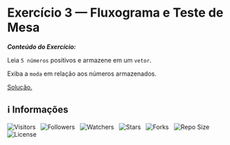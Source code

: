 <!-- Título -->
# Exercício 3 — Fluxograma e Teste de Mesa

***Conteúdo do Exercício:***

Leia `5 números` positivos e armazene em um `vetor`.

Exiba a `moda` em relação aos números armazenados.

[Solução.](main.c)

<!-- Informações -->
## &#8505; Informações

![Visitors](https://api.visitorbadge.io/api/visitors?path=Devsgeeknerd%2Fexe-3-flu-tes-mes-exe-pra-vet-mat-bas&label=Visitantes&labelColor=%23700070&labelStyle=none&countColor=%23000fff&style=plastic&color=%23ffffff "Total de Visitantes")
&nbsp;
![Followers](https://img.shields.io/github/followers/Devsgeeknerd?style=p&label=Seguidores&labelColor=800080&color=000fff "Total de Seguidores")
&nbsp;
![Watchers](https://img.shields.io/github/watchers/Devsgeeknerd/exe-3-flu-tes-mes-exe-pra-vet-mat-bas?style=p&label=Observadores&labelColor=800080&color=000fff "Total de Observadores")
&nbsp;
![Stars](https://img.shields.io/github/stars/Devsgeeknerd/exe-3-flu-tes-mes-exe-pra-vet-mat-bas?style=p&label=Estrelas&labelColor=800080&color=000fff "Total de Estrelas")
&nbsp;
![Forks](https://img.shields.io/github/forks/Devsgeeknerd/exe-3-flu-tes-mes-exe-pra-vet-mat-bas?style=p&label=Bifurcações&labelColor=800080&color=000fff "Total de Bifurcações")
&nbsp;
![Repo Size](https://img.shields.io/github/repo-size/Devsgeeknerd/exe-3-flu-tes-mes-exe-pra-vet-mat-bas?style=p&label=Tamanho&labelColor=800080&color=000fff "Tamanho do Repositório")
&nbsp;
![License](https://img.shields.io/github/license/Devsgeeknerd/exe-3-flu-tes-mes-exe-pra-vet-mat-bas?style=p&label=Licença&labelColor=800080&color=000fff "Licença do Repositório")
